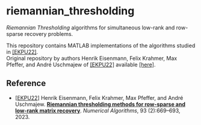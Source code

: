 
# riemannian_thresholding
*Riemannian Thresholding* algorithms for simultaneous low-rank and row-sparse recovery problems.

This repository contains MATLAB implementations of the algorithms studied in [[EKPU22]](https://doi.org/10.1007/s11075-022-01433-5).  <br>
Original repository by authors Henrik Eisenmann, Felix Krahmer, Max Pfeffer, and André Uschmajew of [[EKPU22]](https://doi.org/10.1007/s11075-022-01433-5) available [[here]](https://github.com/maxpfeffer/riemannian_thresholding).

## Reference
 - [[EKPU22]](https://doi.org/10.1007/s11075-022-01433-5) Henrik Eisenmann, Felix Krahmer, Max Pfeffer, and André Uschmajew. [**Riemannian thresholding methods for row-sparse and low-rank matrix recovery**](). _Numerical Algorithms_, 93 (2):669–693, 2023.

